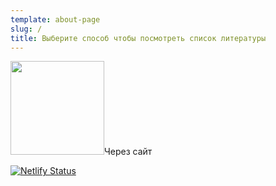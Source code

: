 ```yaml
---
template: about-page
slug: /
title: Выберите способ чтобы посмотреть список литературы 
---
```

<a href="/homework"><img src="/assets/domain_icon-1024x1024.png" width="150px"></a>Через сайт



[![Netlify Status](https://api.netlify.com/api/v1/badges/29642afc-c00d-4ac8-b703-c5018f066cf6/deploy-status)](https://app.netlify.com/sites/listofliteraturestolin/deploys)
